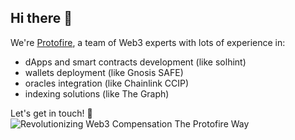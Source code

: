 ## Hi there 👋

We're [Protofire](https://protofire.io), a team of Web3 experts with lots of experience in:

- dApps and smart contracts development (like solhint)
- wallets deployment (like Gnosis SAFE)
- oracles integration (like Chainlink CCIP)
- indexing solutions (like The Graph)

Let's get in touch! 🚀
![Revolutionizing Web3 Compensation The Protofire Way](https://github.com/user-attachments/assets/272adadb-3f36-4cd3-a395-4ea898505a30)
